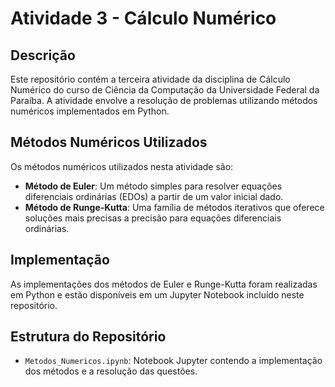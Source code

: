 # Atividade 3 - Cálculo Numérico

## Descrição
Este repositório contém a terceira atividade da disciplina de Cálculo Numérico do curso de Ciência da Computação da Universidade Federal da Paraíba. A atividade envolve a resolução de problemas utilizando métodos numéricos implementados em Python.

## Métodos Numéricos Utilizados
Os métodos numéricos utilizados nesta atividade são:
- **Método de Euler**: Um método simples para resolver equações diferenciais ordinárias (EDOs) a partir de um valor inicial dado.
- **Método de Runge-Kutta**: Uma família de métodos iterativos que oferece soluções mais precisas a precisão para equações diferenciais ordinárias.

## Implementação
As implementações dos métodos de Euler e Runge-Kutta foram realizadas em Python e estão disponíveis em um Jupyter Notebook incluído neste repositório. 

## Estrutura do Repositório
- `Metodos_Numericos.ipynb`: Notebook Jupyter contendo a implementação dos métodos e a resolução das questões.

